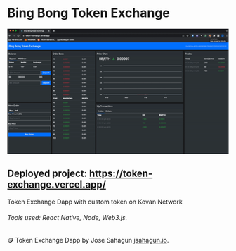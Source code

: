 # Bing Bong Token Exchange

![Dapp Token Exchange](/assets/bingBongTokenDapp.gif)

## Deployed project: https://token-exchange.vercel.app/

Token Exchange Dapp with custom token on Kovan Network

###### Tools used: React Native, Node, Web3.js.

🪙 Token Exchange Dapp by Jose Sahagun [jsahagun.io](https://jsahagun.io/).